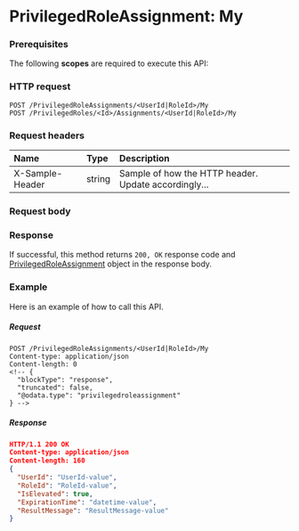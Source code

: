 # PrivilegedRoleAssignment: My


### Prerequisites
The following **scopes** are required to execute this API: 
### HTTP request
<!-- { "blockType": "ignored" } -->
```http
POST /PrivilegedRoleAssignments/<UserId|RoleId>/My
POST /PrivilegedRoles/<Id>/Assignments/<UserId|RoleId>/My

```
### Request headers
| Name       | Type | Description|
|:---------------|:--------|:----------|
| X-Sample-Header  | string  | Sample of how the HTTP header. Update accordingly...|

### Request body

### Response
If successful, this method returns `200, OK` response code and [PrivilegedRoleAssignment](../resources/privilegedroleassignment.md) object in the response body.

### Example
Here is an example of how to call this API.
##### Request
<!-- {
  "blockType": "request",
  "name": "privilegedroleassignment_my"
}-->
```http
POST /PrivilegedRoleAssignments/<UserId|RoleId>/My
Content-type: application/json
Content-length: 0
<!-- {
  "blockType": "response",
  "truncated": false,
  "@odata.type": "privilegedroleassignment"
} -->
```
##### Response
```json
HTTP/1.1 200 OK
Content-type: application/json
Content-length: 160
{
  "UserId": "UserId-value",
  "RoleId": "RoleId-value",
  "IsElevated": true,
  "ExpirationTime": "datetime-value",
  "ResultMessage": "ResultMessage-value"
}
```

<!-- uuid: cf92d34a-5fba-4896-9c5e-3dabf8b91b4a
2015-10-15 16:17:33 UTC -->
<!-- {
  "type": "#page.annotation",
  "description": "PrivilegedRoleAssignment: My",
  "keywords": "",
  "section": "documentation",
  "tocPath": ""
}-->